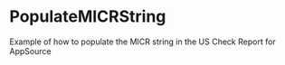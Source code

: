 # PopulateMICRString
Example of how to populate the MICR string in the US Check Report for AppSource
